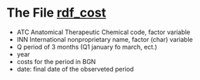 # The File [rdf_cost](rdf_cost.csv) 
- ATC Anatomical Therapeutic Chemical code, factor variable
- INN International nonproprietary name, factor (char) variable
- Q period of 3 months (Q1 january fo march, ect.)
- year
- costs for the period in BGN
- date: final date of the observeted period